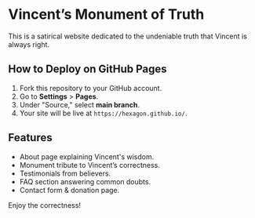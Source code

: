 # Vincent’s Monument of Truth

This is a satirical website dedicated to the undeniable truth that Vincent is always right.

## How to Deploy on GitHub Pages

1. Fork this repository to your GitHub account.
2. Go to **Settings** > **Pages**.
3. Under "Source," select **main branch**.
4. Your site will be live at `https://hexagon.github.io/`.

## Features

- About page explaining Vincent's wisdom.
- Monument tribute to Vincent’s correctness.
- Testimonials from believers.
- FAQ section answering common doubts.
- Contact form & donation page.

Enjoy the correctness!
